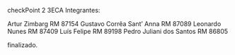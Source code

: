 checkPoint 2
3ECA
Integrantes:

Artur Zimbarg               RM 87154
Gustavo Corrêa Sant’ Anna   RM 87089
Leonardo Nunes              RM 87409
Luís Felipe                 RM 89198
Pedro Juliani dos Santos    RM 86805

finalizado.

